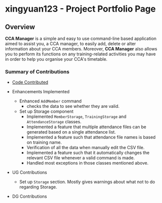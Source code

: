 # xingyuan123 - Project Portfolio Page

## Overview

**CCA Manager** is a simple and easy to use command-line based application aimed to assist you, a CCA manager, to easily add, delete or alter information about your
CCA members. Moreover, **CCA Manager** also allows you to perform its functions on any training-related activities
you may have in order to help you organise your CCA's timetable.

### Summary of Contributions

* [Code Contributed](https://nus-cs2113-ay2122s1.github.io/tp-dashboard/?search=&sort=groupTitle&sortWithin=title&timeframe=commit&mergegroup=&groupSelect=groupByRepos&breakdown=true&checkedFileTypes=docs~functional-code~test-code~other&since=2021-09-25&tabOpen=true&tabType=authorship&tabAuthor=xingyuan123&tabRepo=AY2122S1-CS2113T-F12-4%2Ftp%5Bmaster%5D&authorshipIsMergeGroup=false&authorshipFileTypes=docs~functional-code&authorshipIsBinaryFileTypeChecked=false)

* Enhancements Implemented
  * Enhanced `AddMember` command
    * checks the data to see whether they are valid.
  * Set up Storage component
    * Implemented `MemberStorage`, `TrainingStorage` and `AttendanceStorage` classes.
    * Implemented  a feature that multiple attendance files can be generated based on a single attendance list.
    * Implemented a feature such that attendance file names is based on training name.
    * Verification of all the data when manually edit the CSV file.
    * Implemented a feature such that it automatically changes the relevant CSV file whenever a valid command is made.
    * Handled most exceptions in those classes mentioned above.

* UG Contributions
  * Set up `Storage` section. Mostly gives warnings about what not to do regarding Storage.

* DG Contributions